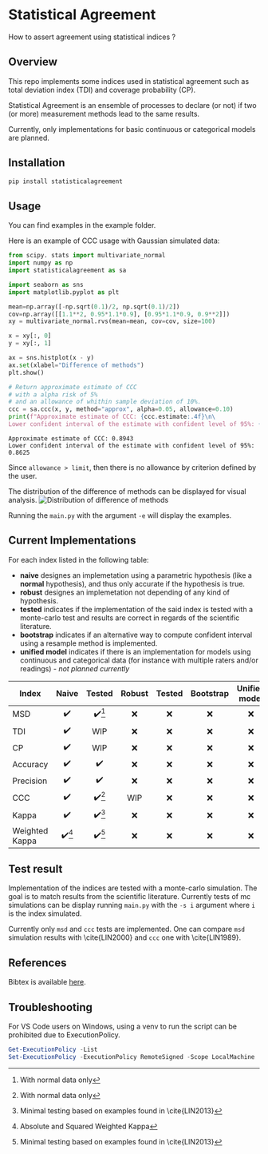 # Statistical Agreement

How to assert agreement using statistical indices ?

## Overview

This repo implements some indices used in statistical agreement such as total deviation index (TDI) and coverage probability (CP).

Statistical Agreement is an ensemble of processes to declare (or not) if two (or more) measurement methods lead to the same results.

Currently, only implementations for basic continuous or categorical models are planned.

## Installation

```sh
pip install statisticalagreement
```

## Usage

You can find examples in the example folder.

Here is an example of CCC usage with Gaussian simulated data:

```python
from scipy. stats import multivariate_normal
import numpy as np
import statisticalagreement as sa

import seaborn as sns    
import matplotlib.pyplot as plt

mean=np.array([-np.sqrt(0.1)/2, np.sqrt(0.1)/2])
cov=np.array([[1.1**2, 0.95*1.1*0.9], [0.95*1.1*0.9, 0.9**2]])
xy = multivariate_normal.rvs(mean=mean, cov=cov, size=100)

x = xy[:, 0]
y = xy[:, 1]

ax = sns.histplot(x - y)
ax.set(xlabel="Difference of methods")
plt.show()

# Return approximate estimate of CCC 
# with a alpha risk of 5% 
# and an allowance of whithin sample deviation of 10%.
ccc = sa.ccc(x, y, method="approx", alpha=0.05, allowance=0.10)
print(f"Approximate estimate of CCC: {ccc.estimate:.4f}\n\
Lower confident interval of the estimate with confident level of 95%: {ccc.limit:.4f}\n")
```

```text
Approximate estimate of CCC: 0.8943
Lower confident interval of the estimate with confident level of 95%: 0.8625
```

Since `allowance > limit`, then there is no allowance by criterion defined by the user.

The distribution of the difference of methods can be displayed for visual analysis.
![Distribution of difference of methods](plots/histplot_difference_methods_simalution_example.png?raw=true "Distribution of difference of methods")

Running the `main.py` with the argument `-e` will display the examples.

## Current Implementations

For each index listed in the following table:

- **naive** designes an implemetation using a parametric hypothesis (like a **normal** hypothesis), and thus only accurate if the hypothesis is true.
- **robust** designes an implemetation not depending of any kind of hypothesis.
- **tested** indicates if the implementation of the said index is tested with a monte-carlo test and results are correct in regards of the scientific literature.
- **bootstrap** indicates if an alternative way to compute confident interval using a resample method is implemented.
- **unified model** indicates if there is an implementation for models using continuous and categorical data (for instance with multiple raters and/or readings) - *not planned currently*

|Index | Naive | Tested | Robust |  Tested | Bootstrap | Unified model |
|--|:--:|:--:|:--:|:--:|:--:|:--:|
| MSD |:heavy_check_mark:|:heavy_check_mark:[^1]|:x:|:x:|:x:|:x:|
| TDI |:heavy_check_mark:|WIP|:x:|:x:|:x:|:x:|
| CP |:heavy_check_mark:|WIP|:x:|:x:|:x:|:x:|
| Accuracy |:heavy_check_mark:|:heavy_check_mark:|:x:|:x:|:x:|:x:|
| Precision |:heavy_check_mark:|:heavy_check_mark:|:x:|:x:|:x:|:x:|
| CCC |:heavy_check_mark:|:heavy_check_mark:[^1]|WIP|:x:|:x:|:x:|
| Kappa |:heavy_check_mark:|:heavy_check_mark:[^3]|:x:|:x:|:x:|:x:|
| Weighted Kappa |:heavy_check_mark:[^2]|:heavy_check_mark:[^3]|:x:|:x:|:x:|:x:|

## Test result

Implementation of the indices are tested with a monte-carlo simulation. The goal is to match results from the scientific literature. Currently tests of mc simulations can be display running `main.py` with the `-s i` argument where `i` is the index simulated.

Currently only `msd` and `ccc` tests are implemented. One can compare `msd` simulation results with \cite{LIN2000} and `ccc` one with \cite{LIN1989}.

## References

Bibtex is available [here](bibliography.bib).

[^1]: With normal data only
[^2]: Absolute and Squared Weighted Kappa
[^3]: Minimal testing based on examples found in \cite{LIN2013}

## Troubleshooting

For VS Code users on Windows, using a venv to run the script can be prohibited due to ExecutionPolicy.

```powershell
Get-ExecutionPolicy -List
Set-ExecutionPolicy -ExecutionPolicy RemoteSigned -Scope LocalMachine
```
